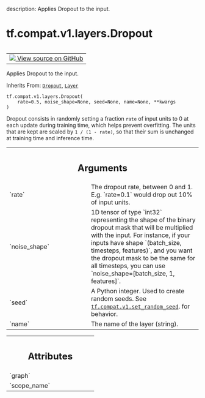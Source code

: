description: Applies Dropout to the input.

<div itemscope itemtype="http://developers.google.com/ReferenceObject">
<meta itemprop="name" content="tf.compat.v1.layers.Dropout" />
<meta itemprop="path" content="Stable" />
<meta itemprop="property" content="__init__"/>
<meta itemprop="property" content="__new__"/>
</div>

# tf.compat.v1.layers.Dropout

<!-- Insert buttons and diff -->

<table class="tfo-notebook-buttons tfo-api nocontent" align="left">
<td>
  <a target="_blank" href="https://github.com/tensorflow/tensorflow/blob/r2.4/tensorflow/python/keras/legacy_tf_layers/core.py#L192-L227">
    <img src="https://www.tensorflow.org/images/GitHub-Mark-32px.png" />
    View source on GitHub
  </a>
</td>
</table>



Applies Dropout to the input.

Inherits From: [`Dropout`](../../../../tf/keras/layers/Dropout.md), [`Layer`](../../../../tf/compat/v1/layers/Layer.md)

<pre class="devsite-click-to-copy prettyprint lang-py tfo-signature-link">
<code>tf.compat.v1.layers.Dropout(
    rate=0.5, noise_shape=None, seed=None, name=None, **kwargs
)
</code></pre>



<!-- Placeholder for "Used in" -->

Dropout consists in randomly setting a fraction `rate` of input units to 0
at each update during training time, which helps prevent overfitting.
The units that are kept are scaled by `1 / (1 - rate)`, so that their
sum is unchanged at training time and inference time.

<!-- Tabular view -->
 <table class="responsive fixed orange">
<colgroup><col width="214px"><col></colgroup>
<tr><th colspan="2"><h2 class="add-link">Arguments</h2></th></tr>

<tr>
<td>
`rate`
</td>
<td>
The dropout rate, between 0 and 1. E.g. `rate=0.1` would drop out
10% of input units.
</td>
</tr><tr>
<td>
`noise_shape`
</td>
<td>
1D tensor of type `int32` representing the shape of the
binary dropout mask that will be multiplied with the input.
For instance, if your inputs have shape
`(batch_size, timesteps, features)`, and you want the dropout mask
to be the same for all timesteps, you can use
`noise_shape=[batch_size, 1, features]`.
</td>
</tr><tr>
<td>
`seed`
</td>
<td>
A Python integer. Used to create random seeds. See
<a href="../../../../tf/compat/v1/set_random_seed.md"><code>tf.compat.v1.set_random_seed</code></a>.
for behavior.
</td>
</tr><tr>
<td>
`name`
</td>
<td>
The name of the layer (string).
</td>
</tr>
</table>





<!-- Tabular view -->
 <table class="responsive fixed orange">
<colgroup><col width="214px"><col></colgroup>
<tr><th colspan="2"><h2 class="add-link">Attributes</h2></th></tr>

<tr>
<td>
`graph`
</td>
<td>

</td>
</tr><tr>
<td>
`scope_name`
</td>
<td>

</td>
</tr>
</table>




